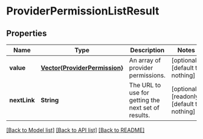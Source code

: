 # ProviderPermissionListResult


## Properties
Name | Type | Description | Notes
------------ | ------------- | ------------- | -------------
**value** | [**Vector{ProviderPermission}**](ProviderPermission.md) | An array of provider permissions. | [optional] [default to nothing]
**nextLink** | **String** | The URL to use for getting the next set of results. | [optional] [readonly] [default to nothing]


[[Back to Model list]](../README.md#models) [[Back to API list]](../README.md#api-endpoints) [[Back to README]](../README.md)


